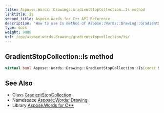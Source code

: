```yaml
---
title: Aspose::Words::Drawing::GradientStopCollection::Is method
linktitle: Is
second_title: Aspose.Words for C++ API Reference
description: 'How to use Is method of Aspose::Words::Drawing::GradientStopCollection class in C++.'
type: docs
weight: 9000
url: /cpp/aspose.words.drawing/gradientstopcollection/is/
---
```

## GradientStopCollection::Is method




```cpp
virtual bool Aspose::Words::Drawing::GradientStopCollection::Is(const System::TypeInfo &target) const override
```

## See Also

* Class [GradientStopCollection](../)
* Namespace [Aspose::Words::Drawing](../../)
* Library [Aspose.Words for C++](../../../)
